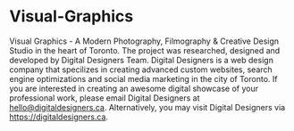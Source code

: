 # Visual-Graphics
Visual Graphics - A Modern Photography, Filmography &  Creative Design Studio in the heart of Toronto. 
The project was researched, designed and developed by Digital Designers Team. Digital Designers is a web design company that specilizes in creating advanced custom websites, search engine optimizations and social media marketing in the city of Toronto. If you are interested in creating an awesome digital showcase of your professional work, please email Digital Designers at hello@digitaldesigners.ca. Alternatively, you may visit Digital Designers via https://digitaldesigners.ca.
